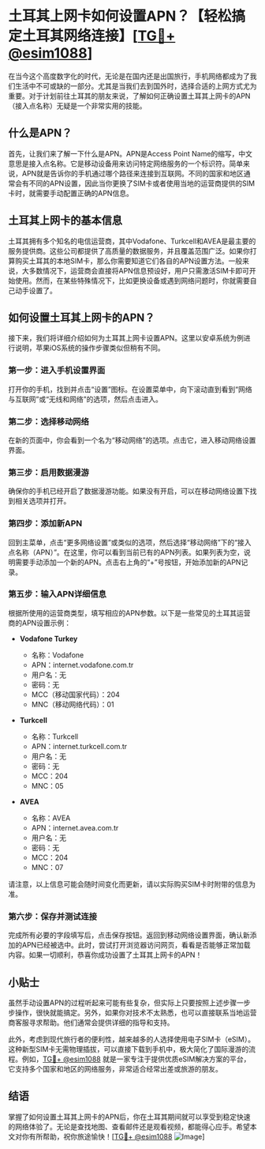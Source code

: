 # 土耳其上网卡如何设置APN？【轻松搞定土耳其网络连接】[[TG💪+ @esim1088](https://t.me/s/esim1088)]

在当今这个高度数字化的时代，无论是在国内还是出国旅行，手机网络都成为了我们生活中不可或缺的一部分。尤其是当我们去到国外时，选择合适的上网方式尤为重要。对于计划前往土耳其的朋友来说，了解如何正确设置土耳其上网卡的APN（接入点名称）无疑是一个非常实用的技能。

## 什么是APN？

首先，让我们来了解一下什么是APN。APN是Access Point Name的缩写，中文意思是接入点名称。它是移动设备用来访问特定网络服务的一个标识符。简单来说，APN就是告诉你的手机通过哪个路径来连接到互联网。不同的国家和地区通常会有不同的APN设置，因此当你更换了SIM卡或者使用当地的运营商提供的SIM卡时，就需要手动配置正确的APN信息。

## 土耳其上网卡的基本信息

土耳其拥有多个知名的电信运营商，其中Vodafone、Turkcell和AVEA是最主要的服务提供商。这些公司都提供了高质量的数据服务，并且覆盖范围广泛。如果你打算购买土耳其的本地SIM卡，那么你需要知道它们各自的APN设置方法。一般来说，大多数情况下，运营商会直接将APN信息预设好，用户只需激活SIM卡即可开始使用。然而，在某些特殊情况下，比如更换设备或遇到网络问题时，你就需要自己动手设置了。

## 如何设置土耳其上网卡的APN？

接下来，我们将详细介绍如何为土耳其上网卡设置APN。这里以安卓系统为例进行说明，苹果iOS系统的操作步骤类似但稍有不同。

### 第一步：进入手机设置界面

打开你的手机，找到并点击“设置”图标。在设置菜单中，向下滚动直到看到“网络与互联网”或“无线和网络”的选项，然后点击进入。

### 第二步：选择移动网络

在新的页面中，你会看到一个名为“移动网络”的选项。点击它，进入移动网络设置界面。

### 第三步：启用数据漫游

确保你的手机已经开启了数据漫游功能。如果没有开启，可以在移动网络设置下找到相关选项并打开。

### 第四步：添加新APN

回到主菜单，点击“更多网络设置”或类似的选项，然后选择“移动网络”下的“接入点名称（APN）”。在这里，你可以看到当前已有的APN列表。如果列表为空，说明需要手动添加一个新的APN。点击右上角的“+”号按钮，开始添加新的APN记录。

### 第五步：输入APN详细信息

根据所使用的运营商类型，填写相应的APN参数。以下是一些常见的土耳其运营商的APN设置示例：

- **Vodafone Turkey**
  - 名称：Vodafone
  - APN：internet.vodafone.com.tr
  - 用户名：无
  - 密码：无
  - MCC（移动国家代码）：204
  - MNC（移动网络代码）：01

- **Turkcell**
  - 名称：Turkcell
  - APN：internet.turkcell.com.tr
  - 用户名：无
  - 密码：无
  - MCC：204
  - MNC：05

- **AVEA**
  - 名称：AVEA
  - APN：internet.avea.com.tr
  - 用户名：无
  - 密码：无
  - MCC：204
  - MNC：07

请注意，以上信息可能会随时间变化而更新，请以实际购买SIM卡时附带的信息为准。

### 第六步：保存并测试连接

完成所有必要的字段填写后，点击保存按钮。返回到移动网络设置界面，确认新添加的APN已经被选中。此时，尝试打开浏览器访问网页，看看是否能够正常加载内容。如果一切顺利，恭喜你成功设置了土耳其上网卡的APN！

## 小贴士

虽然手动设置APN的过程听起来可能有些复杂，但实际上只要按照上述步骤一步步操作，很快就能搞定。另外，如果你对技术不太熟悉，也可以直接联系当地运营商客服寻求帮助。他们通常会提供详细的指导和支持。

此外，考虑到现代旅行者的便利性，越来越多的人选择使用电子SIM卡（eSIM）。这种新型SIM卡无需物理插拔，可以直接下载到手机中，极大简化了国际漫游的流程。例如，[TG💪+ @esim1088](https://t.me/s/esim1088) 就是一家专注于提供优质eSIM解决方案的平台，它支持多个国家和地区的网络服务，非常适合经常出差或旅游的朋友。

## 结语

掌握了如何设置土耳其上网卡的APN后，你在土耳其期间就可以享受到稳定快速的网络体验了。无论是查找地图、查看邮件还是观看视频，都能得心应手。希望本文对你有所帮助，祝你旅途愉快！[[TG💪+ @esim1088](https://t.me/s/esim1088) ![Image](https://i.postimg.cc/4NQfJmqS/Snipaste-2025-05-13-00-14-12.png)]